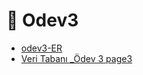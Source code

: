 # 📘 Odev3

<!--Index-->

- [odev3-ER](odev3-ER.doc)
- [Veri Tabanı _Ödev 3 page3](Veri%20Taban%C4%B1%20_%C3%96dev%203%20page3.pdf)

<!--Index-->
